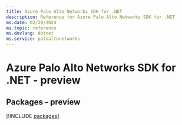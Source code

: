 ```yaml
---
title: Azure Palo Alto Networks SDK for .NET
description: Reference for Azure Palo Alto Networks SDK for .NET
ms.date: 02/29/2024
ms.topic: reference
ms.devlang: dotnet
ms.service: paloaltonetworks
---
```

# Azure Palo Alto Networks SDK for .NET - preview
## Packages - preview
[!INCLUDE [packages](palo-alto-networks-index.md)]